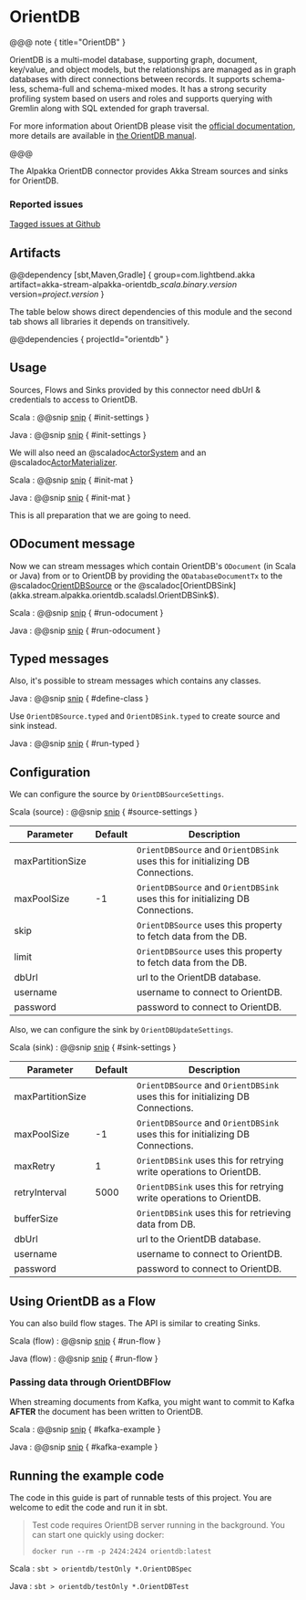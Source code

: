 # OrientDB

@@@ note { title="OrientDB" }

OrientDB is a multi-model database, supporting graph, document, key/value, and object models, but the relationships are managed as in graph databases with direct connections between records. It supports schema-less, schema-full and schema-mixed modes. It has a strong security profiling system based on users and roles and supports querying with Gremlin along with SQL extended for graph traversal.

For more information about OrientDB please visit the [official documentation](http://orientdb.com/orientdb/), more details are available in [the OrientDB manual](http://orientdb.com/docs/3.0.x/).

@@@

The Alpakka OrientDB connector provides Akka Stream sources and sinks for OrientDB.


### Reported issues

[Tagged issues at Github](https://github.com/akka/alpakka/labels/p%3Aorientdb)


## Artifacts

@@dependency [sbt,Maven,Gradle] {
  group=com.lightbend.akka
  artifact=akka-stream-alpakka-orientdb_$scala.binary.version$
  version=$project.version$
}

The table below shows direct dependencies of this module and the second tab shows all libraries it depends on transitively.

@@dependencies { projectId="orientdb" }

## Usage

Sources, Flows and Sinks provided by this connector need dbUrl & credentials to access to OrientDB.

Scala
: @@snip [snip](/orientdb/src/test/scala/docs/scaladsl/OrientDBSpec.scala) { #init-settings }

Java
: @@snip [snip](/orientdb/src/test/java/docs/javadsl/OrientDBTest.java) { #init-settings }

We will also need an @scaladoc[ActorSystem](akka.actor.ActorSystem) and an @scaladoc[ActorMaterializer](akka.stream.ActorMaterializer).

Scala
: @@snip [snip](/orientdb/src/test/scala/docs/scaladsl/OrientDBSpec.scala) { #init-mat }

Java
: @@snip [snip](/orientdb/src/test/java/docs/javadsl/OrientDBTest.java) { #init-mat }

This is all preparation that we are going to need.

## ODocument message

Now we can stream messages which contain OrientDB's `ODocument` (in Scala or Java)
from or to OrientDB by providing the `ODatabaseDocumentTx` to the
@scaladoc[OrientDBSource](akka.stream.alpakka.orientdb.scaladsl.OrientDBSource$) or the
@scaladoc[OrientDBSink](akka.stream.alpakka.orientdb.scaladsl.OrientDBSink$).

Scala
: @@snip [snip](/orientdb/src/test/scala/docs/scaladsl/OrientDBSpec.scala) { #run-odocument }

Java
: @@snip [snip](/orientdb/src/test/java/docs/javadsl/OrientDBTest.java) { #run-odocument }


## Typed messages

Also, it's possible to stream messages which contains any classes. 

Java
: @@snip [snip](/orientdb/src/test/java/docs/javadsl/OrientDBTest.java) { #define-class }


Use `OrientDBSource.typed` and `OrientDBSink.typed` to create source and sink instead.

Java
: @@snip [snip](/orientdb/src/test/java/docs/javadsl/OrientDBTest.java) { #run-typed }


## Configuration

We can configure the source by `OrientDBSourceSettings`.

Scala (source)
: @@snip [snip](/orientdb/src/main/scala/akka/stream/alpakka/orientdb/OrientDBSourceSettings.scala) { #source-settings }

| Parameter        | Default | Description                                                                                                              |
| ---------------- | ------- | ------------------------------------------------------------------------------------------------------------------------ |
| maxPartitionSize |         | `OrientDBSource` and `OrientDBSink` uses this for initializing DB Connections. |
| maxPoolSize      |    -1   | `OrientDBSource` and `OrientDBSink` uses this for initializing DB Connections. |
| skip             |         | `OrientDBSource` uses this property to fetch data from the DB. |
| limit            |         | `OrientDBSource` uses this property to fetch data from the DB. |
| dbUrl            |         | url to the OrientDB database. |
| username         |         | username to connect to OrientDB. |
| password         |         | password to connect to OrientDB. | 

Also, we can configure the sink by `OrientDBUpdateSettings`.

Scala (sink)
: @@snip [snip](/orientdb/src/main/scala/akka/stream/alpakka/orientdb/OrientDBUpdateSettings.scala) { #sink-settings }

| Parameter           | Default | Description                                                                                            |
| ------------------- | ------- | ------------------------------------------------------------------------------------------------------ |
| maxPartitionSize |         | `OrientDBSource` and `OrientDBSink` uses this for initializing DB Connections. |
| maxPoolSize      |    -1   | `OrientDBSource` and `OrientDBSink` uses this for initializing DB Connections. |
| maxRetry         |     1   | `OrientDBSink` uses this for retrying write operations to OrientDB. |
| retryInterval    |  5000   | `OrientDBSink` uses this for retrying write operations to OrientDB. |
| bufferSize       |         | `OrientDBSink` uses this for retrieving data from DB. |
| dbUrl            |         | url to the OrientDB database. |
| username         |         | username to connect to OrientDB. |
| password         |         | password to connect to OrientDB. | 

## Using OrientDB as a Flow

You can also build flow stages. The API is similar to creating Sinks.

Scala (flow)
: @@snip [snip](/orientdb/src/test/scala/docs/scaladsl/OrientDBSpec.scala) { #run-flow }

Java (flow)
: @@snip [snip](/orientdb/src/test/java/docs/javadsl/OrientDBTest.java) { #run-flow }

### Passing data through OrientDBFlow

When streaming documents from Kafka, you might want to commit to Kafka **AFTER** the document has been written to OrientDB.

Scala
: @@snip [snip](/orientdb/src/test/scala/docs/scaladsl/OrientDBSpec.scala) { #kafka-example }

Java
: @@snip [snip](/orientdb/src/test/java/docs/javadsl/OrientDBTest.java) { #kafka-example } 

## Running the example code

The code in this guide is part of runnable tests of this project. You are welcome to edit the code and run it in sbt.

  > Test code requires OrientDB server running in the background. You can start one quickly using docker:
  >		  
  > `docker run --rm -p 2424:2424 orientdb:latest`

Scala
:   ```
    sbt
    > orientdb/testOnly *.OrientDBSpec
    ```

Java
:   ```
    sbt
    > orientdb/testOnly *.OrientDBTest
    ```
